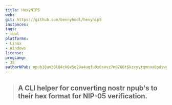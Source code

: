 ```yaml
---
title: HexyNIP5
web: 
git: https://github.com/bennyhodl/hexynip5
instances:
tags:
- tool
platforms:
- Linux
- Windows
license: 
progLang:
- JS
authorNPub: npub18uv56l84ck0v5q29a4uqfu9x0sxvz7m0766t6kzcyytqmnua0pdswydr2y
---
```


> ## A CLI helper for converting nostr npub's to their hex format for NIP-05 verification.


